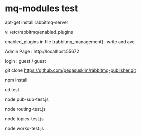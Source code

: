 # mq-modules test

apt-get install rabbitmq-server

vi /etc/rabbitmq/enabled_plugins

enabled_plugins in file   [rabbitmq_management] .  write and ave

Admin Page : http://localhost:55672

login :  guest / guest

git clone https://github.com/pegasuskim/rabbitmq-publisher.git

npm install

cd test

node pub-sub-test.js

node routing-test.js

node topics-test.js

node workq-test.js

